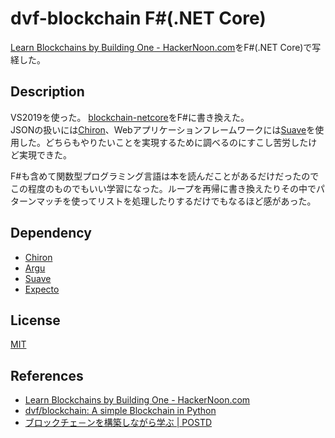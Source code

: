 # dvf-blockchain F#(.NET Core)

[Learn Blockchains by Building One \- HackerNoon\.com](https://hackernoon.com/learn-blockchains-by-building-one-117428612f46)をF#(.NET Core)で写経した。

## Description

VS2019を使った。
[blockchain-netcore](https://github.com/teheperor/dvf-blockchain/tree/master/blockchain-netcore)をF#に書き換えた。  
JSONの扱いには[Chiron](https://github.com/xyncro/chiron)、Webアプリケーションフレームワークには[Suave](https://github.com/SuaveIO/suave)を使用した。どちらもやりたいことを実現するために調べるのにすこし苦労したけど実現できた。  

F#も含めて関数型プログラミング言語は本を読んだことがあるだけだったのでこの程度のものでもいい学習になった。ループを再帰に書き換えたりその中でパターンマッチを使ってリストを処理したりするだけでもなるほど感があった。  

## Dependency

 - [Chiron](https://github.com/xyncro/chiron)
 - [Argu](https://github.com/fsprojects/Argu)
 - [Suave](https://github.com/SuaveIO/suave)
 - [Expecto](https://github.com/haf/expecto)

## License

[MIT](https://github.com/tcnksm/tool/blob/master/LICENCE)

## References
- [Learn Blockchains by Building One \- HackerNoon\.com](https://hackernoon.com/learn-blockchains-by-building-one-117428612f46)
- [dvf/blockchain: A simple Blockchain in Python](https://github.com/dvf/blockchain)
- [ブロックチェ－ンを構築しながら学ぶ \| POSTD](https://postd.cc/learn-blockchains-by-building-one/)
